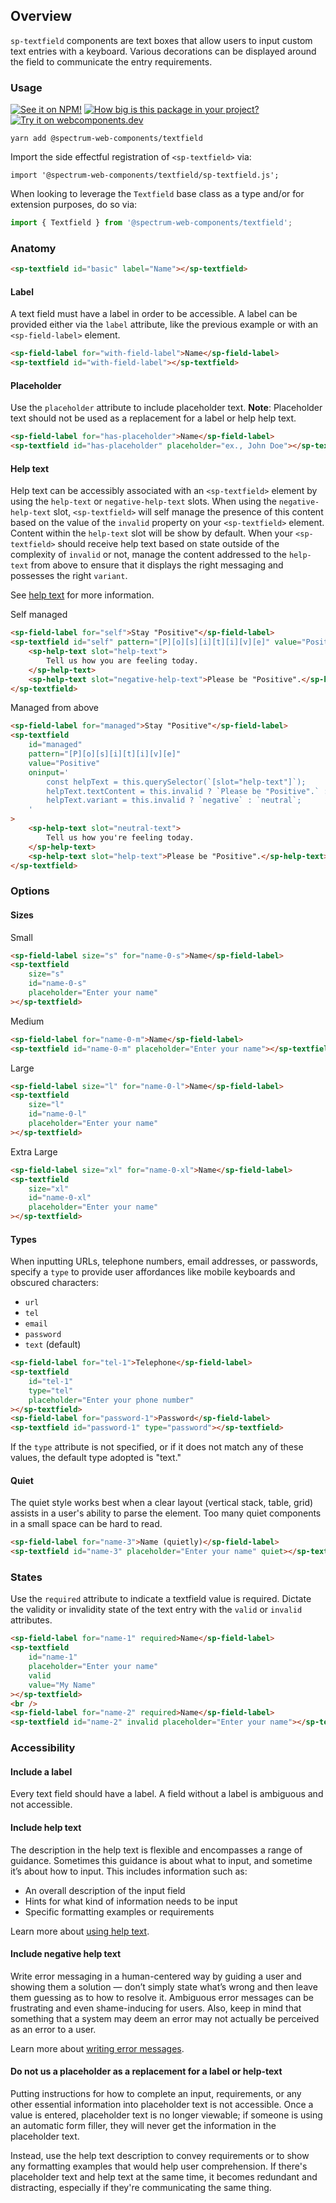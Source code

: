 ## Overview

`sp-textfield` components are text boxes that allow users to input custom text entries with a keyboard. Various decorations can be displayed around the field to communicate the entry requirements.

### Usage

[![See it on NPM!](https://img.shields.io/npm/v/@spectrum-web-components/textfield?style=for-the-badge)](https://www.npmjs.com/package/@spectrum-web-components/textfield)
[![How big is this package in your project?](https://img.shields.io/bundlephobia/minzip/@spectrum-web-components/textfield?style=for-the-badge)](https://bundlephobia.com/result?p=@spectrum-web-components/textfield)
[![Try it on webcomponents.dev](https://img.shields.io/badge/Try%20it%20on-webcomponents.dev-green?style=for-the-badge)](https://webcomponents.dev/edit/collection/fO75441E1Q5ZlI0e9pgq/EcE2Yrwz0MDIGkCzbyvl/src/index.ts)

```
yarn add @spectrum-web-components/textfield
```

Import the side effectful registration of `<sp-textfield>` via:

```
import '@spectrum-web-components/textfield/sp-textfield.js';
```

When looking to leverage the `Textfield` base class as a type and/or for extension purposes, do so via:

```js
import { Textfield } from '@spectrum-web-components/textfield';
```

### Anatomy

```html
<sp-textfield id="basic" label="Name"></sp-textfield>
```

#### Label

A text field must have a label in order to be accessible. A label can be provided either via the `label` attribute, like the previous example or with an `<sp-field-label>` element.

```html
<sp-field-label for="with-field-label">Name</sp-field-label>
<sp-textfield id="with-field-label"></sp-textfield>
```

#### Placeholder

Use the `placeholder` attribute to include placeholder text. **Note**: Placeholder text should not be used as a replacement for a label or help help text.

```html
<sp-field-label for="has-placeholder">Name</sp-field-label>
<sp-textfield id="has-placeholder" placeholder="ex., John Doe"></sp-textfield>
```

#### Help text

Help text can be accessibly associated with an `<sp-textfield>` element by using the `help-text` or `negative-help-text` slots. When using the `negative-help-text` slot, `<sp-textfield>` will self manage the presence of this content based on the value of the `invalid` property on your `<sp-textfield>` element. Content within the `help-text` slot will be show by default. When your `<sp-textfield>` should receive help text based on state outside of the complexity of `invalid` or not, manage the content addressed to the `help-text` from above to ensure that it displays the right messaging and possesses the right `variant`.

See [help text](../help-text) for more information.

<sp-tabs selected="self" auto label="Help text usage in textfields">
<sp-tab value="self">Self managed</sp-tab>
<sp-tab-panel value="self">

```html
<sp-field-label for="self">Stay "Positive"</sp-field-label>
<sp-textfield id="self" pattern="[P][o][s][i][t][i][v][e]" value="Positive">
    <sp-help-text slot="help-text">
        Tell us how you are feeling today.
    </sp-help-text>
    <sp-help-text slot="negative-help-text">Please be "Positive".</sp-help-text>
</sp-textfield>
```

</sp-tab-panel>
<sp-tab value="above">Managed from above</sp-tab>
<sp-tab-panel value="above">

```html
<sp-field-label for="managed">Stay "Positive"</sp-field-label>
<sp-textfield
    id="managed"
    pattern="[P][o][s][i][t][i][v][e]"
    value="Positive"
    oninput='
        const helpText = this.querySelector(`[slot="help-text"]`);
        helpText.textContent = this.invalid ? `Please be "Positive".` : `Tell us how you are feeling today.`;
        helpText.variant = this.invalid ? `negative` : `neutral`;
    '
>
    <sp-help-text slot="neutral-text">
        Tell us how you're feeling today.
    </sp-help-text>
    <sp-help-text slot="help-text">Please be "Positive".</sp-help-text>
</sp-textfield>
```

</sp-tab-panel>
</sp-tabs>

### Options

#### Sizes

<sp-tabs selected="m" auto label="Size Attribute Options">
<sp-tab value="s">Small</sp-tab>
<sp-tab-panel value="s">

```html
<sp-field-label size="s" for="name-0-s">Name</sp-field-label>
<sp-textfield
    size="s"
    id="name-0-s"
    placeholder="Enter your name"
></sp-textfield>
```

</sp-tab-panel>
<sp-tab value="m">Medium</sp-tab>
<sp-tab-panel value="m">

```html
<sp-field-label for="name-0-m">Name</sp-field-label>
<sp-textfield id="name-0-m" placeholder="Enter your name"></sp-textfield>
```

</sp-tab-panel>
<sp-tab value="l">Large</sp-tab>
<sp-tab-panel value="l">

```html
<sp-field-label size="l" for="name-0-l">Name</sp-field-label>
<sp-textfield
    size="l"
    id="name-0-l"
    placeholder="Enter your name"
></sp-textfield>
```

</sp-tab-panel>
<sp-tab value="xl">Extra Large</sp-tab>
<sp-tab-panel value="xl">

```html
<sp-field-label size="xl" for="name-0-xl">Name</sp-field-label>
<sp-textfield
    size="xl"
    id="name-0-xl"
    placeholder="Enter your name"
></sp-textfield>
```

</sp-tab-panel>
</sp-tabs>

#### Types

When inputting URLs, telephone numbers, email addresses, or passwords, specify a `type` to provide
user affordances like mobile keyboards and obscured characters:

-   `url`
-   `tel`
-   `email`
-   `password`
-   `text` (default)

```html
<sp-field-label for="tel-1">Telephone</sp-field-label>
<sp-textfield
    id="tel-1"
    type="tel"
    placeholder="Enter your phone number"
></sp-textfield>
<sp-field-label for="password-1">Password</sp-field-label>
<sp-textfield id="password-1" type="password"></sp-textfield>
```

If the `type` attribute is not specified, or if it does not match any of these values, the default type adopted is "text."

#### Quiet

The quiet style works best when a clear layout (vertical stack, table, grid) assists in a user's ability to parse the element. Too many quiet components in a small space can be hard to read.

```html
<sp-field-label for="name-3">Name (quietly)</sp-field-label>
<sp-textfield id="name-3" placeholder="Enter your name" quiet></sp-textfield>
```

### States

Use the `required` attribute to indicate a textfield value is required. Dictate the validity or invalidity state of the text entry with the `valid` or `invalid` attributes.

```html
<sp-field-label for="name-1" required>Name</sp-field-label>
<sp-textfield
    id="name-1"
    placeholder="Enter your name"
    valid
    value="My Name"
></sp-textfield>
<br />
<sp-field-label for="name-2" required>Name</sp-field-label>
<sp-textfield id="name-2" invalid placeholder="Enter your name"></sp-textfield>
```

### Accessibility

#### Include a label

Every text field should have a label. A field without a label is ambiguous and not accessible.

#### Include help text

The description in the help text is flexible and encompasses a range of guidance. Sometimes this guidance is about what to input, and sometime it’s about how to input. This includes information such as:

-   An overall description of the input field
-   Hints for what kind of information needs to be input
-   Specific formatting examples or requirements

Learn more about [using help text](https://spectrum.adobe.com/page/text-field/#Use-help-text-to-show-hints,-formatting,-and-requirements).

#### Include negative help text

Write error messaging in a human-centered way by guiding a user and showing them a solution — don’t simply state what’s wrong and then leave them guessing as to how to resolve it. Ambiguous error messages can be frustrating and even shame-inducing for users. Also, keep in mind that something that a system may deem an error may not actually be perceived as an error to a user.

Learn more about [writing error messages](https://spectrum.adobe.com/page/text-field/#Write-error-text-that-shows-a-solution).

#### Do not us a placeholder as a replacement for a label or help-text

Putting instructions for how to complete an input, requirements, or any other essential information into placeholder text is not accessible. Once a value is entered, placeholder text is no longer viewable; if someone is using an automatic form filler, they will never get the information in the placeholder text.

Instead, use the help text description to convey requirements or to show any formatting examples that would help user comprehension. If there's placeholder text and help text at the same time, it becomes redundant and distracting, especially if they're communicating the same thing.
